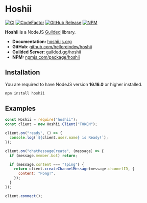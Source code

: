 # Hoshii

[![CI](https://github.com/helloreindev/hoshii/actions/workflows/ci.yml/badge.svg)](https://github.com/helloreindev/hoshii/actions/workflows/ci.yml)
[![CodeFactor](https://www.codefactor.io/repository/github/helloreindev/hoshii/badge)](https://www.codefactor.io/repository/github/helloreindev/hoshii)
[![GitHub Release](https://img.shields.io/github/v/release/helloreindev/hoshii?include_prereleases)](https://github.com/helloreindev/hoshii/releases/latest)
[![NPM](https://img.shields.io/npm/v/hoshii?color=green)](https://npmjs.com/package/hoshii)

**Hoshii** is a NodeJS [Guilded](https://guilded.gg) library.

- **Documentation:** [hoshii.js.org](https://hoshii.js.org)
- **GitHub**: [github.com/helloreindev/hoshii](https://github.com/helloreindev/hoshii)
- **Guilded Server**: [guilded.gg/hoshii](https://www.guilded.gg/hoshii)
- **NPM:** [npmjs.com/package/hoshii](https://npmjs.com/package/hoshii)

## Installation

You are required to have NodeJS version **16.16.0** or higher installed.

```bash
npm install hoshii
```

## Examples

```js
const Hoshii = require("hoshii");
const client = new Hoshii.Client("TOKEN");

client.on("ready", () => {
  console.log(`${client.user.name} is Ready!`);
});

client.on("chatMessageCreate", (message) => {
  if (message.member.bot) return;

  if (message.content === "!ping") {
    return client.createChannelMessage(message.channelID, {
      content: "Pong!",
    });
  }
});

client.connect();
```
